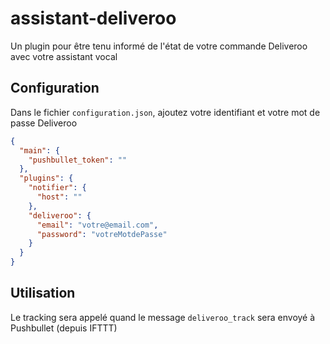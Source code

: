 # assistant-deliveroo

Un plugin pour être tenu informé de l'état de votre commande Deliveroo avec votre assistant vocal

## Configuration

Dans le fichier `configuration.json`, ajoutez votre identifiant et votre mot de passe Deliveroo

```json
{
  "main": {
    "pushbullet_token": ""
  },
  "plugins": {
    "notifier": {
      "host": ""
    },
    "deliveroo": {
      "email": "votre@email.com",
      "password": "votreMotdePasse"
    }
  }
}
```

## Utilisation

Le tracking sera appelé quand le message `deliveroo_track` sera envoyé à Pushbullet (depuis IFTTT)

